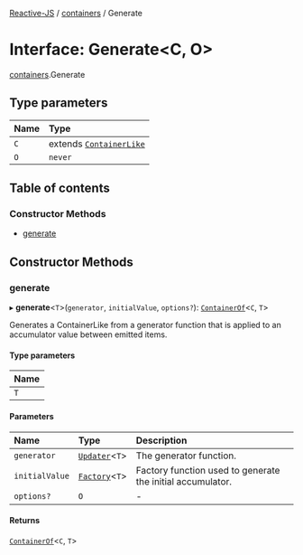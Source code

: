 [Reactive-JS](../README.md) / [containers](../modules/containers.md) / Generate

# Interface: Generate<C, O\>

[containers](../modules/containers.md).Generate

## Type parameters

| Name | Type |
| :------ | :------ |
| `C` | extends [`ContainerLike`](containers.ContainerLike.md) |
| `O` | `never` |

## Table of contents

### Constructor Methods

- [generate](containers.Generate.md#generate)

## Constructor Methods

### generate

▸ **generate**<`T`\>(`generator`, `initialValue`, `options?`): [`ContainerOf`](../modules/containers.md#containerof)<`C`, `T`\>

Generates a ContainerLike from a generator function
that is applied to an accumulator value between emitted items.

#### Type parameters

| Name |
| :------ |
| `T` |

#### Parameters

| Name | Type | Description |
| :------ | :------ | :------ |
| `generator` | [`Updater`](../modules/functions.md#updater)<`T`\> | The generator function. |
| `initialValue` | [`Factory`](../modules/functions.md#factory)<`T`\> | Factory function used to generate the initial accumulator. |
| `options?` | `O` | - |

#### Returns

[`ContainerOf`](../modules/containers.md#containerof)<`C`, `T`\>
